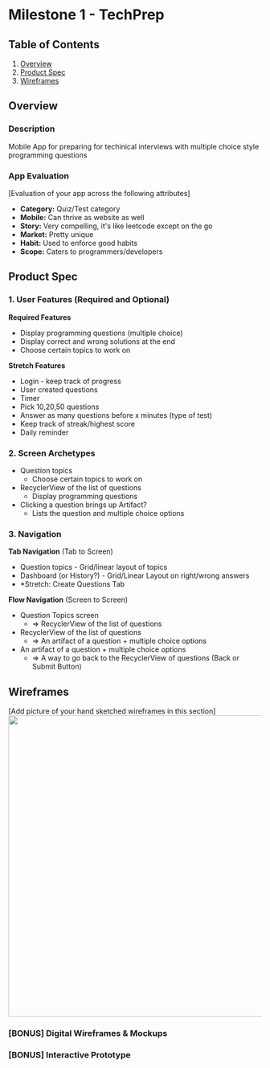 # Milestone 1 - TechPrep
<!-- CodePrep (This is taken already) -->

## Table of Contents

1. [Overview](#Overview)
1. [Product Spec](#Product-Spec)
1. [Wireframes](#Wireframes)

## Overview

### Description

Mobile App for preparing for techinical interviews with multiple choice style programming questions

### App Evaluation

[Evaluation of your app across the following attributes]
- **Category:** Quiz/Test category
- **Mobile:** Can thrive as website as well
- **Story:** Very compelling, it's like leetcode except on the go
- **Market:** Pretty unique
- **Habit:** Used to enforce good habits
- **Scope:** Caters to programmers/developers

## Product Spec

### 1. User Features (Required and Optional)

**Required Features**

* Display programming questions (multiple choice)
* Display correct and wrong solutions at the end
* Choose certain topics to work on

**Stretch Features**

* Login - keep track of progress
* User created questions
* Timer
* Pick 10,20,50 questions
* Answer as many questions before x minutes (type of test)
* Keep track of streak/highest score
* Daily reminder

### 2. Screen Archetypes

- Question topics
  - Choose certain topics to work on
- RecyclerView of the list of questions
  - Display programming questions
- Clicking a question brings up Artifact?
  - Lists the question and multiple choice options

### 3. Navigation

**Tab Navigation** (Tab to Screen)

* Question topics - Grid/linear layout of topics
* Dashboard (or History?) - Grid/Linear Layout on right/wrong answers
* *Stretch: Create Questions Tab

**Flow Navigation** (Screen to Screen)

- Question Topics screen
  - => RecyclerView of the list of questions
- RecyclerView of the list of questions
  - => An artifact of a question + multiple choice options
- An artifact of a question + multiple choice options
  - => A way to go back to the RecyclerView of questions (Back or Submit Button)

## Wireframes

[Add picture of your hand sketched wireframes in this section]
<img src="YOUR_WIREFRAME_IMAGE_URL" width=600>

### [BONUS] Digital Wireframes & Mockups

### [BONUS] Interactive Prototype
